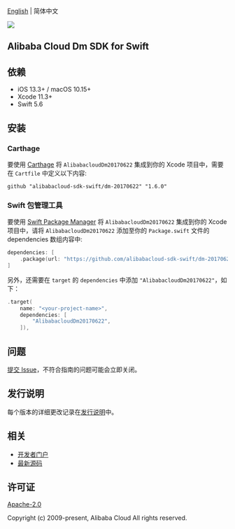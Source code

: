 [English](README.md) | 简体中文

![](https://aliyunsdk-pages.alicdn.com/icons/AlibabaCloud.svg)

## Alibaba Cloud Dm SDK for Swift

## 依赖

- iOS 13.3+ / macOS 10.15+
- Xcode 11.3+
- Swift 5.6

## 安装

### Carthage

要使用 [Carthage](https://github.com/Carthage/Carthage) 将 `AlibabacloudDm20170622` 集成到你的 Xcode 项目中，需要在 `Cartfile` 中定义以下内容:

```ogdl
github "alibabacloud-sdk-swift/dm-20170622" "1.6.0"
```

### Swift 包管理工具

要使用 [Swift Package Manager](https://swift.org/package-manager/) 将 `AlibabacloudDm20170622` 集成到你的 Xcode 项目中，请将 `AlibabacloudDm20170622` 添加至你的 `Package.swift` 文件的 dependencies 数组内容中:

```swift
dependencies: [
    .package(url: "https://github.com/alibabacloud-sdk-swift/dm-20170622.git", from: "1.6.0")
]
```

另外，还需要在 `target` 的 `dependencies` 中添加 `"AlibabacloudDm20170622"`，如下：

```swift
.target(
    name: "<your-project-name>",
    dependencies: [
        "AlibabacloudDm20170622",
    ]),
```

## 问题

[提交 Issue](https://github.com/alibabacloud-sdk-swift/dm-20170622/issues/new)，不符合指南的问题可能会立即关闭。

## 发行说明

每个版本的详细更改记录在[发行说明](./ChangeLog.txt)中。

## 相关

* [开发者门户](https://next.api.aliyun.com/home)
* [最新源码](https://github.com/alibabacloud-sdk-swift/dm-20170622)

## 许可证

[Apache-2.0](http://www.apache.org/licenses/LICENSE-2.0)

Copyright (c) 2009-present, Alibaba Cloud All rights reserved.
